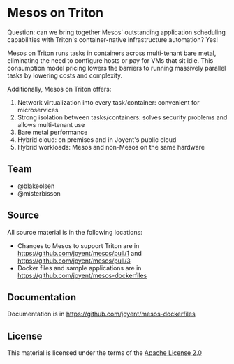 # Mesos on Triton

Question: can we bring together Mesos' outstanding application scheduling capabilities with Triton's container-native infrastructure automation? Yes!

Mesos on Triton runs tasks in containers across multi-tenant bare metal, eliminating the need to configure hosts or pay for VMs that sit idle. This consumption model pricing lowers the barriers to running massively parallel tasks by lowering costs and complexity. 

Additionally, Mesos on Triton offers:

1. Network virtualization into every task/container: convenient for microservices
1. Strong isolation between tasks/containers: solves security problems and allows multi-tenant use
1. Bare metal performance
1. Hybrid cloud: on premises and in Joyent's public cloud
1. Hybrid workloads: Mesos and non-Mesos on the same hardware

## Team

- @blakeolsen
- @misterbisson

## Source

All source material is in the following locations:

- Changes to Mesos to support Triton are in https://github.com/joyent/mesos/pull/1 and https://github.com/joyent/mesos/pull/3
- Docker files and sample applications are in https://github.com/joyent/mesos-dockerfiles

## Documentation

Documentation is in https://github.com/joyent/mesos-dockerfiles

## License

This material is licensed under the terms of the [Apache License 2.0](http://www.apache.org/licenses/LICENSE-2.0)
